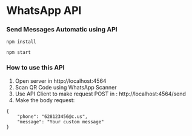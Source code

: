 # WhatsApp API
### Send Messages Automatic using API

```
npm install
```

```
npm start
```

### How to use this API
1. Open server in http://localhost:4564
2. Scan QR Code using WhatsApp Scanner
3. Use API Client to make request POST in : http://localhost:4564/send
4. Make the body request:
```
{
    "phone": "628123456@c.us",
    "message": "Your custom message"
}
```